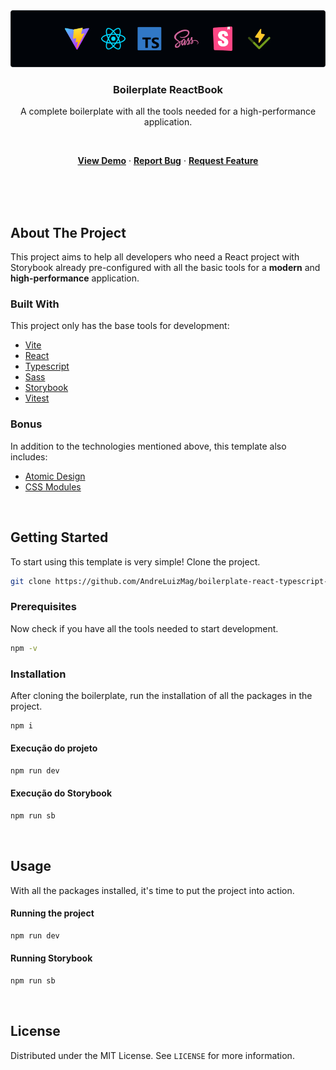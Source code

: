<div align="center">
  <img src="./public/doc/cover.png">
  <h3 align="center">Boilerplate ReactBook</h3>
  <p>
    A complete boilerplate with all the tools needed for a high-performance application.
  </p>
  <br />
  <p align="center">
    <a href="https://boilerplate-reactbook.netlify.app"><b>View Demo</b></a>
    ·
    <a href="https://github.com/AndreLuizMag/boilerplate-react-typescript-storybook/issues"><b>Report Bug</b></a>
    ·
    <a href="https://github.com/AndreLuizMag/boilerplate-react-typescript-storybook/issues"><b>Request Feature</b></a>
  </p>
</div>

<br/>
<br/>
<br/>

## About The Project

This project aims to help all developers who need a React
project with Storybook already pre-configured with all the
basic tools for a **modern** and **high-performance**
application.

### Built With

This project only has the base tools for development:

- [Vite](https://vitejs.dev)
- [React](https://react.dev)
- [Typescript](https://typescriptlang.org)
- [Sass](https://sass-lang.com)
- [Storybook](https://storybook.js.org)
- [Vitest](https://vitest.dev)

### Bonus

In addition to the technologies mentioned above, this
template also includes:

- [Atomic Design](https://atomicdesign.bradfrost.com)
- [CSS Modules](https://github.com/css-modules/css-modules)

<br/>

## Getting Started

To start using this template is very simple! Clone the
project.

```bash
git clone https://github.com/AndreLuizMag/boilerplate-react-typescript-storybook.git
```

### Prerequisites

Now check if you have all the tools needed to start
development.

```bash
npm -v
```

### Installation

After cloning the boilerplate, run the installation of all
the packages in the project.

```bash
npm i
```

#### Execução do projeto

```bash
npm run dev
```

#### Execução do Storybook

```bash
npm run sb
```

<br/>

## Usage

With all the packages installed, it's time to put the
project into action.

#### Running the project

```bash
npm run dev
```

#### Running Storybook

```bash
npm run sb
```

<br/>

## License

Distributed under the MIT License. See `LICENSE` for more
information.
